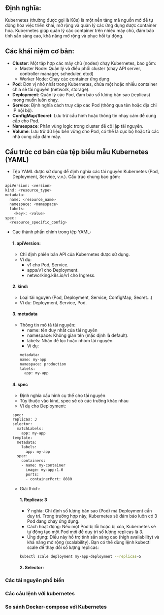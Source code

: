 ## Định nghĩa:
Kubernetes (thường được gọi là K8s) là một nền tảng mã nguồn mở để tự động hóa việc triển khai, mở rộng và quản lý các ứng dụng được container hóa. Kubernetes giúp quản lý các container trên nhiều máy chủ, đảm bảo tính sẵn sàng cao, khả năng mở rộng và phục hồi tự động.

## Các khái niệm cơ bản:
- **Cluster**: Một tập hợp các máy chủ (nodes) chạy Kubernetes, bao gồm:
  - Master Node: Quản lý và điều phối cluster (chạy API server, controller manager, scheduler, etcd)
  - Worker Node: Chạy các container ứng dụng
- **Pod**: Đơn vị nhỏ nhất trong Kubernetes, chứa một hoặc nhiều container chia sẻ tài nguyên (network, storage).
- **Deployment**: Quản lý các Pod, đảm bảo số lượng bản sao (replicas) mong muốn luôn chạy.
- **Service**: Định nghĩa cách truy cập các Pod (thông qua tên hoặc địa chỉ IP nội bộ).
- **ConfigMap/Secret**: Lưu trữ cấu hình hoặc thông tin nhạy cảm để cung cấp cho Pod.
- **Namespace**: Phân vùng logic trong cluster để cô lập tài nguyên.
- **Volume**: Lưu trữ dữ liệu bền vững cho Pod, có thể là cục bộ hoặc từ các nhà cung cấp đám mây.

## Cấu trúc cơ bản của tệp biểu mẫu Kubernetes (YAML)
- Tệp YAML được sử dụng để định nghĩa các tài nguyên Kubernetes (Pod, Deployment, Service, v.v.). Cấu trúc chung bao gồm:
```bash
apiVersion: <version>
kind: <resource_type>
metadata:
  name: <resource_name>
  namespace: <namespace>
  labels:
    <key>: <value>
spec:
  <resource_specific_config>
```
- Các thành phần chính trong tệp YAML:
  #### **1. apiVersion**: 
  - Chỉ định phiên bản API của Kubernetes được sử dụng.
  - Ví dụ: 
    - v1 cho Pod, Service.
    - apps/v1 cho Deployment.
    - networking.k8s.io/v1 cho Ingress.
  
  #### **2. kind**: 
  - Loại tài nguyên (Pod, Deployment, Service, ConfigMap, Secret...)
  - Ví dụ: Deployment, Service, Pod.
  
  #### **3. metadata**
  - Thông tin mô tả tài nguyên: 
    - name: tên duy nhất của tài nguyên
    - namespace: Không gian tên (mặc định là default).
    - labels: Nhãn để lọc hoặc nhóm tài nguyên.
    - Ví dụ: 
    ```bash
    metadata:
    name: my-app
    namespace: production
    labels:
      app: my-app
    ```
  #### **4. spec**
  - Định nghĩa cấu hình cụ thể cho tài nguyên
  - Tùy thuộc vào kind, spec sẽ có các trường khác nhau
  - Ví dụ cho Deployment: 
  ```bash
  spec:
  replicas: 3
  selector:
    matchLabels:
      app: my-app
  template:
    metadata:
      labels:
        app: my-app
    spec:
      containers:
      - name: my-container
        image: my-app:1.0
        ports:
        - containerPort: 8080
  ```
  - Giải thích: 
    #### **1. Replicas: 3**
      + Ý nghĩa: Chỉ định số lượng bản sao (Pod) mà Deployment cần duy trì. Trong trường hợp này, Kubernetes sẽ đảm bảo luôn có 3 Pod đang chạy ứng dụng.
      + Cách hoạt động: Nếu một Pod bị lỗi hoặc bị xóa, Kubernetes sẽ tự động tạo một Pod mới để duy trì số lượng replicas là 3.
      + Ứng dụng: Điều này hỗ trợ tính sẵn sàng cao (high availability) và khả năng mở rộng (scalability). Bạn có thể dùng lệnh kubectl scale để thay đổi số lượng replicas:
      ```bash
      kubectl scale deployment my-app-deployment --replicas=5
      ```
    #### **2. Selector:**

### Các tài nguyên phổ biến

### Các câu lệnh với kubernetes

### So sánh Docker-compose với Kubernetes
